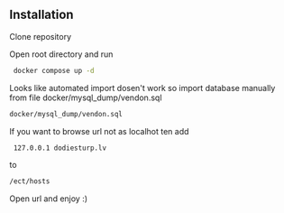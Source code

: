 
## Installation

Clone repository

Open root directory and run

```bash
 docker compose up -d
```
Looks like automated import dosen't work so import database manually from file docker/mysql_dump/vendon.sql
```bash
docker/mysql_dump/vendon.sql
```
If you want to browse url not as localhot ten add
```bash
 127.0.0.1 dodiesturp.lv
 ```
to
```bash
/ect/hosts
```
Open url and enjoy :) 

